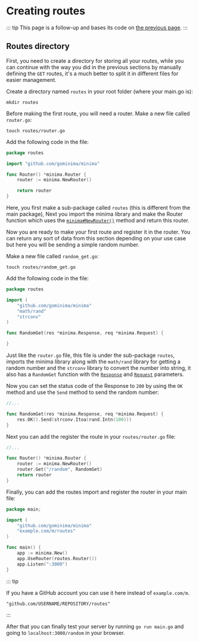 # Creating routes

::: tip
This page is a follow-up and bases its code on [the previous page](/creating-a-server/).
:::

## Routes directory

First, you need to create a directory for storing all your routes, while you can continue with the way you did in the previous sections by manually defining the `GET` routes, it's a much better to split it in different files for easier management.

Create a directory named `routes` in your root folder (where your main.go is):

```bash:no-line-numbers
mkdir routes
```

Before making the first route, you will need a router. Make a new file called `router.go`:

```bash:no-line-numbers
touch routes/router.go
```

Add the following code in the file:

```go
package routes

import "github.com/gominima/minima"

func Router() *minima.Router {
	router := minima.NewRouter()

	return router
}
```

Here, you first make a sub-package called `routes` (this is different from the main package), Next you import the minima library and make the Router function which uses the [`minima#NewRouter()`](https://gominima.studio/docs/minima/main/func/NewRouter) method and return this router.

Now you are ready to make your first route and register it in the router. You can return any sort of data from this section depending on your use case but here you will be sending a simple random number.

Make a new file called `random_get.go`:

```bash:no-line-numbers
touch routes/random_get.go
```

Add the following code in the file:

```go
package routes

import (
    "github.com/gominima/minima"
    "math/rand"
	"strconv"
)

func RandomGet(res *minima.Response, req *minima.Request) {

}
```

Just like the `router.go` file, this file is under the sub-package `routes`, imports the minima library along with the `math/rand` library for getting a random number and the `strconv` library to convert the number into string, it also has a `RandomGet` function with the [`Response`](https://guide.gominima.studio/docs/minima/main/struct/Response) and [`Request`](https://guide.gominima.studio/docs/minima/main/struct/Request) parameters.

Now you can set the status code of the Response to `200` by using the `OK` method and use the `Send` method to send the random number:

```go {4}
//...

func RandomGet(res *minima.Response, req *minima.Request) {
    res.OK().Send(strconv.Itoa(rand.Intn(100)))
}
```

Next you can add the register the route in your `routes/router.go` file:

```go {5}
//...

func Router() *minima.Router {
	router := minima.NewRouter()
    router.Get("/random", RandomGet)
	return router
}
```

Finally, you can add the routes import and register the router in your main file:

```go {5,10}
package main;

import (
    "github.com/gominima/minima"
    "example.com/m/routes"
)

func main() {
	app := minima.New()
	app.UseRouter(routes.Router())
	app.Listen(":3000")
}
```

::: tip

If you have a GitHub account you can use it here instead of `example.com/m`.

```go:no-line-numbers
"github.com/USERNAME/REPOSITORY/routes"
```

:::

After that you can finally test your server by running `go run main.go` and going to `localhost:3000/random` in your browser.
